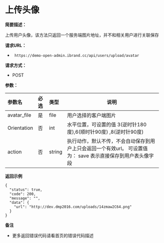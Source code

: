 # 上传头像
    
**简要描述：** 

上传用户头像，该方法只返回一个服务端图片地址，并不和相关用户进行关联保存 

**请求URL：** 
- ` https://demo-open-admin.ibrand.cc/api/users/upload/avatar`
  
**请求方式：**
- POST 

**参数：** 

|参数名|必选|类型|说明|
|:----    |:---|:----- |-----   |
|avatar_file |是  |file | 用户选择的客户端图片   |
|Orientation |否  |int | 水平位置，可设置的值 3(逆时针180度),6(顺时针90度) ,8(逆时针90度)  |
|action |否  |string | 执行动作，默认不传，不会自动保存到用户上只会返回一个有效url。 可设置值为： save 表示直接保存到用户表头像字段  |


 **返回示例**

``` 
{
  "status": true,
  "code": 200,
  "message": "",
  "data": {
    "url": "http://dev.dmp2016.com/uploads/14zmaw2C64.png"
  }
}
```

 **备注** 

- 更多返回错误代码请看首页的错误代码描述


